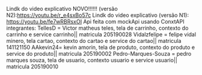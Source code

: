 Lindk do video explicativo NOVO!!!!!! (versão N2):https://youtu.be/r_e4sxBo57c
Lindk do video explicativo (versão N1): https://youtu.be/fe7wRBRsxOI
Api feita com mockApi
usando ConxtAPI
integrantes:
TellesD = Victor matheus teles, tela de carrinho, contexto do carrinho e service carrinho|| matricula 205190028
Vidalzfelipe = felipe vidal minero, tela cartao, contexto do cartao e service do cartao|| matricula  141121150
AAkevin24= kevin amorin, tela de produto, contexto do produto e service do produto|| matricula  205190002
Pedro-Marques-Souza = pedro marques souza, tela de usuario, contexto usuario e service usuario|| matricula  205190010
